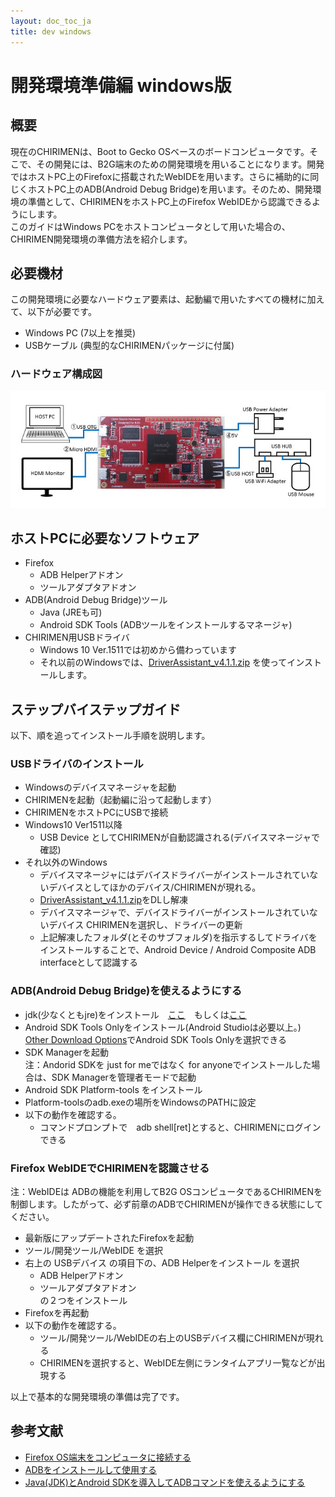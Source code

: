 ```yaml
---
layout: doc_toc_ja
title: dev windows
---
```

# 開発環境準備編 windows版

## 概要
現在のCHIRIMENは、Boot to Gecko OSベースのボードコンピュータです。そこで、その開発には、B2G端末のための開発環境を用いることになります。開発ではホストPC上のFirefoxに搭載されたWebIDEを用います。さらに補助的に同じくホストPC上のADB(Android Debug Bridge)を用います。そのため、開発環境の準備として、CHIRIMENをホストPC上のFirefox WebIDEから認識できるようにします。  
このガイドはWindows PCをホストコンピュータとして用いた場合の、CHIRIMEN開発環境の準備方法を紹介します。

## 必要機材
この開発環境に必要なハードウェア要素は、起動編で用いたすべての機材に加えて、以下が必要です。

- Windows PC (7以上を推奨)
- USBケーブル (典型的なCHIRIMENパッケージに付属)

### ハードウェア構成図
![chirimen_dev_conf](../images/chirimen_dev_conf.jpg) 

## ホストPCに必要なソフトウェア
- Firefox
  - ADB Helperアドオン
  - ツールアダプタアドオン
- ADB(Android Debug Bridge)ツール
  - Java (JREも可)
  - Android SDK Tools (ADBツールをインストールするマネージャ)
- CHIRIMEN用USBドライバ
  - Windows 10 Ver.1511では初めから備わっています
  - それ以前のWindowsでは、[DriverAssistant_v4.1.1.zip](https://github.com/chirimen-oh/CHIRIMEN-tools/blob/master/DriverAssistant_v4.1.1.zip) を使ってインストールします。
  
## ステップバイステップガイド
以下、順を追ってインストール手順を説明します。

### USBドライバのインストール
- Windowsのデバイスマネージャを起動
- CHIRIMENを起動（起動編に沿って起動します）
- CHIRIMENをホストPCにUSBで接続
- Windows10 Ver1511以降
  - USB Device としてCHIRIMENが自動認識される(デバイスマネージャで確認)
- それ以外のWindows
  - デバイスマネージャにはデバイスドライバーがインストールされていないデバイスとしてほかのデバイス/CHIRIMENが現れる。
  - [DriverAssistant_v4.1.1.zip](https://github.com/chirimen-oh/CHIRIMEN-tools/blob/master/DriverAssistant_v4.1.1.zip)をDLし解凍
  - デバイスマネージャで、デバイスドライバーがインストールされていないデバイス CHIRIMENを選択し、ドライバーの更新
  - 上記解凍したフォルダ(とそのサブフォルダ)を指示するしてドライバをインストールすることで、Android Device / Android Composite ADB interfaceとして認識する

### ADB(Android Debug Bridge)を使えるようにする
- jdk(少なくともjre)をインストール　[ここ](http://www.oracle.com/technetwork/java/javase/downloads/index.html)　もしくは[ここ](https://java.com/ja/download/)
- Android SDK Tools Onlyをインストール(Android Studioは必要以上。)  
[Other Download Options](http://developer.android.com/sdk/index.html#Other)でAndroid SDK Tools Onlyを選択できる
- SDK Managerを起動  
注：Andorid SDKを just for meではなく for anyoneでインストールした場合は、SDK Managerを管理者モードで起動
- Android SDK Platform-tools をインストール
- Platform-toolsのadb.exeの場所をWindowsのPATHに設定
- 以下の動作を確認する。
  - コマンドプロンプトで　adb shell[ret]とすると、CHIRIMENにログインできる
  
### Firefox WebIDEでCHIRIMENを認識させる
注：WebIDEは ADBの機能を利用してB2G OSコンピュータであるCHIRIMENを制御します。したがって、必ず前章のADBでCHIRIMENが操作できる状態にしてください。

- 最新版にアップデートされたFirefoxを起動
- ツール/開発ツール/WebIDE を選択
- 右上の USBデバイス の項目下の、ADB Helperをインストール を選択
  - ADB Helperアドオン
  - ツールアダプタアドオン  
の２つをインストール
- Firefoxを再起動
- 以下の動作を確認する。
  - ツール/開発ツール/WebIDEの右上のUSBデバイス欄にCHIRIMENが現れる
  - CHIRIMENを選択すると、WebIDE左側にランタイムアプリ一覧などが出現する

以上で基本的な開発環境の準備は完了です。


## 参考文献
- [Firefox OS端末をコンピュータに接続する](https://developer.mozilla.org/ja/Firefox_OS/Debugging/Connecting_a_Firefox_OS_device_to_the_desktop)
- [ADBをインストールして使用する](https://developer.mozilla.org/ja/Firefox_OS/Debugging/Installing_ADB)
- [Java(JDK)とAndroid SDKを導入してADBコマンドを使えるようにする](http://andmem.blogspot.jp/2014/04/installjdkandroidsdkadb.html)
